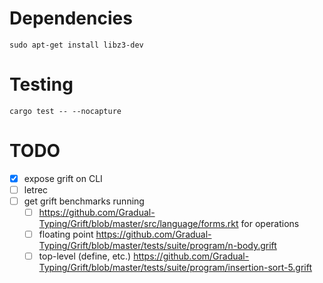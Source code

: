 
# Dependencies

```
sudo apt-get install libz3-dev
```

# Testing

```
cargo test -- --nocapture
```

# TODO

- [x] expose grift on CLI
- [ ] letrec
- [ ] get grift benchmarks running
  + [ ] https://github.com/Gradual-Typing/Grift/blob/master/src/language/forms.rkt for operations
  + [ ] floating point https://github.com/Gradual-Typing/Grift/blob/master/tests/suite/program/n-body.grift
  + [ ] top-level (define, etc.) https://github.com/Gradual-Typing/Grift/blob/master/tests/suite/program/insertion-sort-5.grift